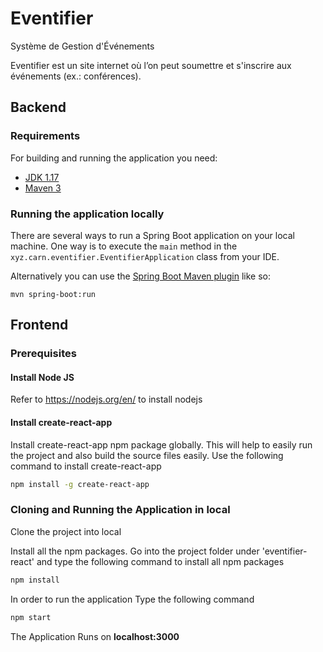 # Eventifier
Système de Gestion d'Événements

Eventifier est un site internet où l’on peut soumettre et s'inscrire aux événements (ex.: conférences). 

## Backend
### Requirements

For building and running the application you need:

- [JDK 1.17](https://www.oracle.com/java/technologies/downloads/#java17)
- [Maven 3](https://maven.apache.org)

### Running the application locally

There are several ways to run a Spring Boot application on your local machine. One way is to execute the `main` method in the `xyz.carn.eventifier.EventifierApplication` class from your IDE.

Alternatively you can use the [Spring Boot Maven plugin](https://docs.spring.io/spring-boot/docs/current/reference/html/build-tool-plugins-maven-plugin.html) like so:

```shell
mvn spring-boot:run
```

## Frontend
### Prerequisites

#### Install Node JS
Refer to https://nodejs.org/en/ to install nodejs

#### Install create-react-app
Install create-react-app npm package globally. This will help to easily run the project and also build the source files easily. Use the following command to install create-react-app

```bash
npm install -g create-react-app
```

### Cloning and Running the Application in local

Clone the project into local

Install all the npm packages. Go into the project folder under 'eventifier-react' and type the following command to install all npm packages

```bash
npm install
```

In order to run the application Type the following command

```bash
npm start
```

The Application Runs on **localhost:3000**
